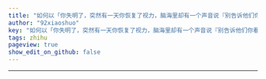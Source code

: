 ```yaml
---
title: "如何以「你失明了，突然有一天你恢复了视力，脑海里却有一个声音说『别告诉他们你看得见』」为开头写文章？"
author: "92xiaoshuo"
key: "如何以「你失明了，突然有一天你恢复了视力，脑海里却有一个声音说『别告诉他们你看得见』」为开头写文章？"
tags: zhihu
pageview: true
show_edit_on_github: false
---
```


<div class="freedom it!!">
 <hr>
</div>
